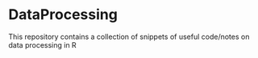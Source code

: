 # DataProcessing
This repository contains a collection of snippets of useful code/notes on data processing in R
